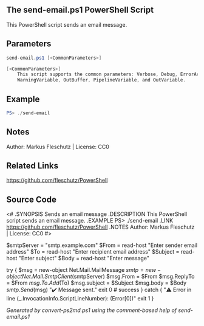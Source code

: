 ## The send-email.ps1 PowerShell Script

This PowerShell script sends an email message.

## Parameters
```powershell
send-email.ps1 [<CommonParameters>]

[<CommonParameters>]
    This script supports the common parameters: Verbose, Debug, ErrorAction, ErrorVariable, WarningAction, 
    WarningVariable, OutBuffer, PipelineVariable, and OutVariable.
```

## Example
```powershell
PS> ./send-email

```

## Notes
Author: Markus Fleschutz | License: CC0

## Related Links
https://github.com/fleschutz/PowerShell

## Source Code
<#
.SYNOPSIS
	Sends an email message
.DESCRIPTION
	This PowerShell script sends an email message.
.EXAMPLE
	PS> ./send-email
.LINK
	https://github.com/fleschutz/PowerShell
.NOTES
	Author: Markus Fleschutz | License: CC0
#>

$smtpServer = "smtp.example.com"
$From = read-host "Enter sender email address"
$To = read-host "Enter recipient email address"
$Subject = read-host "Enter subject"
$Body = read-host "Enter message"

try {
	$msg = new-object Net.Mail.MailMessage
	$smtp = new-object Net.Mail.SmtpClient($smtpServer)
	$msg.From = $From
	$msg.ReplyTo = $From
	$msg.To.Add($To)
	$msg.subject = $Subject
	$msg.body = $Body
	$smtp.Send($msg)
	"✔️  Message sent."
	exit 0 # success
} catch {
	"⚠️ Error in line $($_.InvocationInfo.ScriptLineNumber): $($Error[0])"
	exit 1
}

*Generated by convert-ps2md.ps1 using the comment-based help of send-email.ps1*
